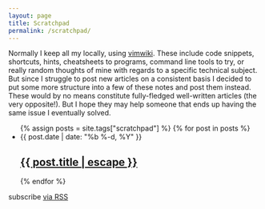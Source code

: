 ```yaml
---
layout: page
title: Scratchpad
permalink: /scratchpad/
---
```


Normally I keep all my locally, using
[vimwiki](https://github.com/vimwiki/vimwiki/). These include code snippets,
shortcuts, hints, cheatsheets to programs, command line tools to try, or really
random thoughts of mine with regards to a specific technical subject. But since
I struggle to post new articles on a consistent basis I decided to put some more
structure into a few of these notes and post them instead. These would by no
means constitute fully-fledged well-written articles (the very opposite!).  But
I hope they may help someone that ends up having the same issue I eventually
solved.

<div class="scratchpad_posts">
  <ul class="post-list">
    {% assign posts = site.tags["scratchpad"] %}
    {% for post in posts %}
    <li>
      <span class="post-meta">{{ post.date | date: "%b %-d, %Y" }}</span>
      <h2>
        <a class="post-link" href="{{ post.url | relative_url }}">{{ post.title | escape }}</a>
      </h2>
    </li>
    {% endfor %}
  </ul>

  <p class="rss-subscribe">subscribe <a href="{{ "/feed.xml" | relative_url }}">via RSS</a></p>

</div>
